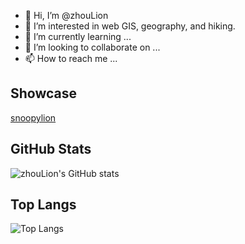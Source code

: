 - 👋 Hi, I’m @zhouLion
- 👀 I’m interested in web GIS, geography, and hiking.
- 🌱 I’m currently learning ...
- 💞️ I’m looking to collaborate on ...
- 📫 How to reach me ...

## Showcase
[snoopylion](https://snoopylion.netlify.app/3)

## GitHub Stats
![zhouLion's GitHub stats](https://github-readme-stats.vercel.app/api?username=zhouLion&show_icons=true)

## Top Langs

![Top Langs](https://wakatime.com/share/@Zhou/eed294b0-c7f3-4960-9d0a-ba6e8793465f.svg)


<!---
zhouLion/zhouLion is a ✨ special ✨ repository because its `README.md` (this file) appears on your GitHub profile.
You can click the Preview link to take a look at your changes.
--->
